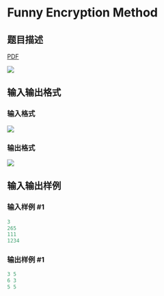 # Funny Encryption Method

## 题目描述

[problemUrl]: https://uva.onlinejudge.org/index.php?option=com_onlinejudge&Itemid=8&category=12&page=show_problem&problem=960

[PDF](https://uva.onlinejudge.org/external/100/p10019.pdf)

![](https://cdn.luogu.com.cn/upload/vjudge_pic/UVA10019/ab61a55b13f53a52e7e0fb57d2b672a1a2942116.png)

## 输入输出格式

### 输入格式

![](https://cdn.luogu.com.cn/upload/vjudge_pic/UVA10019/cfab7a928447536bcea014d82f9ea9adff1a9777.png)

### 输出格式

![](https://cdn.luogu.com.cn/upload/vjudge_pic/UVA10019/31236a58bbbccacc30d65b9bfbd294dfd53e0052.png)

## 输入输出样例

### 输入样例 #1

```cpp
3
265
111
1234
```


### 输出样例 #1

```cpp
3 5
6 3
5 5
```


